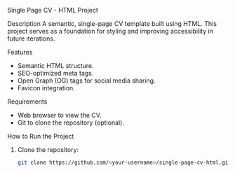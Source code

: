 Single Page CV - HTML Project

Description
A semantic, single-page CV template built using HTML. This project serves as a foundation for styling and improving accessibility in future iterations.

Features
- Semantic HTML structure.
- SEO-optimized meta tags.
- Open Graph (OG) tags for social media sharing.
- Favicon integration.

Requirements
- Web browser to view the CV.
- Git to clone the repository (optional).

How to Run the Project
1. Clone the repository:
   ```bash
   git clone https://github.com/<your-username>/single-page-cv-html.git
